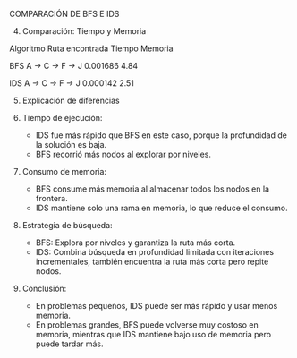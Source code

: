 COMPARACIÓN DE BFS E IDS

4. Comparación: Tiempo y Memoria

 Algoritmo  Ruta encontrada         Tiempo   Memoria
 
 
 BFS        A → C → F → J           0.001686  4.84    
 
 
 
 IDS        A → C → F → J           0.000142  2.51         

5. Explicación de diferencias
1. Tiempo de ejecución:
   - IDS fue más rápido que BFS en este caso, porque la profundidad de la solución es baja.
   - BFS recorrió más nodos al explorar por niveles.

2. Consumo de memoria:
   - BFS consume más memoria al almacenar todos los nodos en la frontera.
   - IDS mantiene solo una rama en memoria, lo que reduce el consumo.

3. Estrategia de búsqueda:
   - BFS: Explora por niveles y garantiza la ruta más corta.
   - IDS: Combina búsqueda en profundidad limitada con iteraciones incrementales, también encuentra la ruta más corta pero repite nodos.

4. Conclusión:
   - En problemas pequeños, IDS puede ser más rápido y usar menos memoria.
   - En problemas grandes, BFS puede volverse muy costoso en memoria, mientras que IDS mantiene bajo uso de memoria pero puede tardar más.
